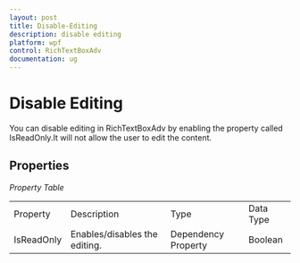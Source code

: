 ```yaml
---
layout: post
title: Disable-Editing
description: disable editing
platform: wpf
control: RichTextBoxAdv
documentation: ug
---
```


# Disable Editing

You can disable editing in RichTextBoxAdv by enabling the property called IsReadOnly.It will not allow the user to edit the content.

## Properties



_Property Table_

<table>
<tr>
<td>
Property</td><td>
Description</td><td>
Type</td><td>
Data Type</td></tr>
<tr>
<td>
IsReadOnly</td><td>
Enables/disables the editing.</td><td>
Dependency Property</td><td>
Boolean</td></tr>
</table>


